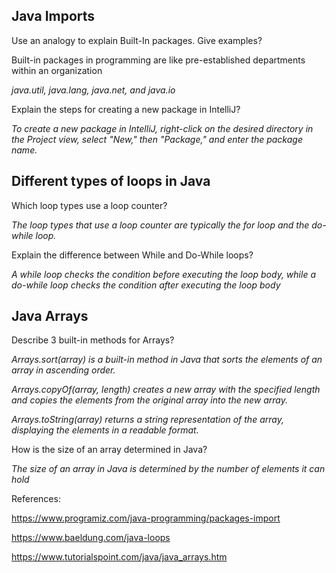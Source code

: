 ## Java Imports

Use an analogy to explain Built-In packages. Give examples?

Built-in packages in programming are like pre-established departments within an organization

*java.util, java.lang, java.net, and java.io* 

Explain the steps for creating a new package in IntelliJ?

*To create a new package in IntelliJ, right-click on the desired directory in the Project view, select "New," then "Package," and enter the package name.*

## Different types of loops in Java

Which loop types use a loop counter?

*The loop types that use a loop counter are typically the for loop and the do-while loop.*

Explain the difference between While and Do-While loops?

*A while loop checks the condition before executing the loop body, while a do-while loop checks the condition after executing the loop body*


## Java Arrays

Describe 3 built-in methods for Arrays?

*Arrays.sort(array) is a built-in method in Java that sorts the elements of an array in ascending order.*

*Arrays.copyOf(array, length) creates a new array with the specified length and copies the elements from the original array into the new array.*

*Arrays.toString(array) returns a string representation of the array, displaying the elements in a readable format.*

How is the size of an array determined in Java?

*The size of an array in Java is determined by the number of elements it can hold*


References:

https://www.programiz.com/java-programming/packages-import

https://www.baeldung.com/java-loops

https://www.tutorialspoint.com/java/java_arrays.htm

